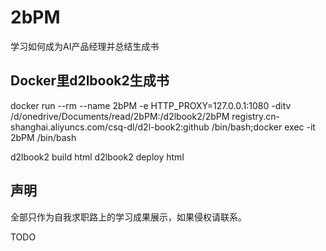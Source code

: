 # 2bPM

学习如何成为AI产品经理并总结生成书

## Docker里d2lbook2生成书


docker run --rm --name 2bPM -e HTTP_PROXY=127.0.0.1:1080 -ditv /d/onedrive/Documents/read/2bPM:/d2lbook2/2bPM registry.cn-shanghai.aliyuncs.com/csq-dl/d2l-book2:github  /bin/bash;docker exec -it 2bPM /bin/bash

d2lbook2 build html
d2lbook2 deploy html

## 声明

全部只作为自我求职路上的学习成果展示，如果侵权请联系。


TODO
